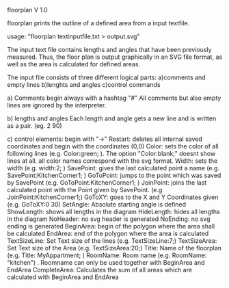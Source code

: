 floorplan V 1.0


floorplan prints the outline of a defined area from a input textfile.

usage:
"floorplan textinputfile.txt > output.svg"

The input text file contains lengths and angles that have been previously measured. Thus, the floor plan 
is output graphically in an SVG file format, as well as the area is calculated for defined areas. 


The input file consists of three different logical parts:
a)comments and empty lines
b)lenghts and angles
c)control commands


a) 
Comments
begin always with a hashtag "#" 
All comments but also empty lines are ignored by the interpreter.

b) 
lengths and angles
Each length and angle gets a new line and is written as a pair. (eg. 2 90)

c) control elements:
begin with "->"
Restart: deletes all internal saved coordinates and begin with the coordinates (0,0)
Color: sets the color of all following lines (e.g. Color:green; ). The option "Color:blank;" doesnt show lines at all.
		all color names correspond with the svg format.
Width: sets the width (e.g. width:2; )
SavePoint: gives the last calculated point a name (e.g. SavePoint:KitchenCorner1; )
GoToPoint: jumps to the point which was saved by SavePoint (e.g. GoToPoint:KitchenCorner1; )
JoinPoint: joins the last calculated point with the Point given by SavePoint. (e.g JoinPoint:KitchenCorner1;)
GoToXY: goes to the X and Y Coordinates given (e.g. GoToXY:0 30)
SetAngle: Absolute starting angle is defined
ShowLength: shows all lengths in the diagram
HideLength: hides all lengths in the diagram
NoHeader: no svg header is generated
NoEnding: no svg ending is generated
BeginArea: begin of the polygon where the area shall be calculated
EndArea: end of the polygon where the area is calculated
TextSizeLine: Set Text size of the lines (e.g. TextSizeLine:7;)
TextSizeArea: Set Text size of the Area (e.g. TextSizeArea:20;)
Title: Name of the floorplan (e.g. Title: MyAppartment; )
RoomName: Room name (e.g. RoomName: "kitchen") . Roomname can only be used together with BeginArea and EndArea
CompleteArea: Calculates the sum of all areas which are calculated with BeginArea and EndArea
